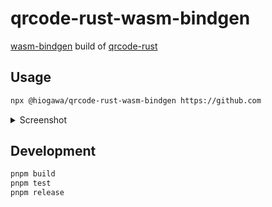 # qrcode-rust-wasm-bindgen

[wasm-bindgen](https://github.com/rustwasm/wasm-bindgen) build of [qrcode-rust](https://github.com/kennytm/qrcode-rust)

## Usage

```sh
npx @hiogawa/qrcode-rust-wasm-bindgen https://github.com
```

<details><summary>Screenshot</summary>

![image](https://github.com/hi-ogawa/qrcode-rust-wasm-bindgen/assets/4232207/92334169-6d4a-43db-bd06-1c5ef45104a4)

</details>

## Development

```sh
pnpm build
pnpm test
pnpm release
```
